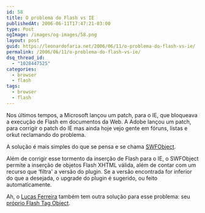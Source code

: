 ```yaml
---
id: 58
title: O problema do Flash vs IE
publishedAt: 2006-06-11T17:47:21-03:00
type: Post
ogImage: /images/og-images/58.png
layout: post
guid: https://leonardofaria.net/2006/06/11/o-problema-do-flash-vs-ie/
permalink: /2006/06/11/o-problema-do-flash-vs-ie/
dsq_thread_id:
  - "1028447525"
categories:
  - browser
  - flash
tags:
  - browser
  - flash
---
```

Nos últimos tempos, a Microsoft lançou um patch, para o IE, que bloqueava a execução de Flash em documentos da Web. A Adobe lançou um patch, para corrigir o patch do IE mas ainda hoje vejo gente em fóruns, listas e orkut reclamando do problema.

A solução é mais simples do que se pensa e se chama [SWFObject](http://blog.deconcept.com/swfobject/).

Além de corrigir esse tormento da inserção de Flash para o IE, o SWFObject permite a inserção de objetos Flash XHTML válida, além de contar com um recurso que &#8216;filtra' a versão do plugin. Se a versão encontrada for inferior do que a desejada, o upgrade do plugin é sugerido, ou feito automaticamente.

Ah, o [Lucas Ferreira](http://www.lucasferreira.com/) também tem outra solução para esse problema: seu [próprio Flash Tag Object](http://www.lucasferreira.com/flashtag/).
